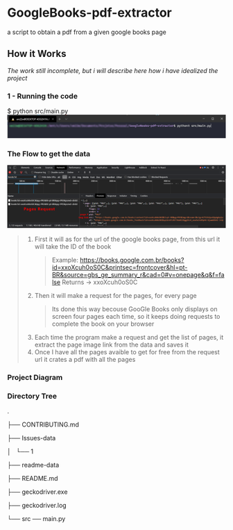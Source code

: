 # GoogleBooks-pdf-extractor
a script to obtain a pdf from a given google books page

## How it Works
*The work still incomplete, but i will describe here how i have idealized the project*

### 1 - Running the code

  $ python src/main.py
  ![alt text](https://raw.githubusercontent.com/CodeWracker/GoogleBooks-pdf-extractor/master/readme-data/print1.png)
  
### The Flow to get the data

![alt text](https://raw.githubusercontent.com/CodeWracker/GoogleBooks-pdf-extractor/master/readme-data/print2.png)

  >  1. First it will as for the url of the google books page, from this url it will take the ID of the book
  >      > Example: 
  >      > https://books.google.com.br/books?id=xxoXcuh0oS0C&printsec=frontcover&hl=pt-BR&source=gbs_ge_summary_r&cad=0#v=onepage&q&f=false
  >      > Returns -> xxoXcuh0oS0C
  >  2. Then it will make a request for the pages, for every page
  >      > Its done this way becouse GooGle Books only displays on screen four pages each time, so it keeps doing requests to complete the book on your browser
  >  3. Each time the program make a request and get the list of pages, it extract the page image link from the data and saves it
  >  4. Once I have all the pages avaible to get for free from the request url it crates a pdf with all the pages

### Project Diagram



### Directory Tree

.

├── CONTRIBUTING.md

├── Issues-data

│   └── 1

├── readme-data

├── README.md

├── geckodriver.exe

├── geckodriver.log

└── src ── main.py

    
